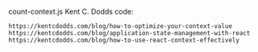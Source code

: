 
count-context.js
Kent C. Dodds code:

    https://kentcdodds.com/blog/how-to-optimize-your-context-value
    https://kentcdodds.com/blog/application-state-management-with-react
    https://kentcdodds.com/blog/how-to-use-react-context-effectively
